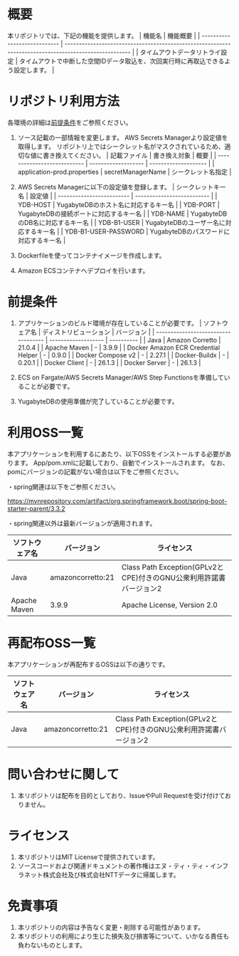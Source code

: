 # 概要
本リポジトリでは、下記の機能を提供します。
| 機能名                        | 機能概要                                                                                              |
| ---------------------------- | ----------------------------------------------------------------------------------------------------- |
| タイムアウトデータリトライ設定 | タイムアウトで中断した空間IDデータ取込を、次回実行時に再取込できるよう設定します。                           |

# リポジトリ利用方法
各環境の詳細は[前提条件](#前提条件)をご参照ください。
1. ソース記載の一部情報を変更します。
    AWS Secrets Managerより設定値を取得します。
    リポジトリ上ではシークレット名がマスクされているため、適切な値に書き換えてください。
    | 記載ファイル                | 書き換え対象        | 概要                 |
    | --------------------------- | ------------------- | -------------------- |
    | application-prod.properties | secretManagerName   | シークレット名指定   |

2. AWS Secrets Managerに以下の設定値を登録します。
    | シークレットキー名        | 設定値                     |
    | ------------------------- | -------------------------- |
    | YDB-HOST                  | YugabyteDBのホスト名に対応するキー名               |
    | YDB-PORT                  | YugabyteDBの接続ポートに対応するキー名             |
    | YDB-NAME                  | YugabyteDBのDB名に対応するキー名                  |
    | YDB-B1-USER               | YugabyteDBのユーザー名に対応するキー名             |
    | YDB-B1-USER-PASSWORD      | YugabyteDBのパスワードに対応するキー名    |

3. Dockerfileを使ってコンテナイメージを作成します。

4. Amazon ECSコンテナへデプロイを行います。

# 前提条件
1. アプリケーションのビルド環境が存在していることが必要です。
    | ソフトウェア名                       | ディストリビューション | バージョン |
    | ----------------------------------- | ------------------- | ---------- |
    | Java                                | Amazon Corretto     | 21.0.4     |
    | Apache Maven                        | -                   | 3.9.9      |
    | Docker Amazon ECR Credential Helper | -                   | 0.9.0      |
    | Docker Compose v2                   | -                   | 2.27.1     |
    | Docker-Buildx                       | -                   | 0.20.1     |
    | Docker Client                       | -                   | 26.1.3     |
    | Docker Server                       | -                   | 26.1.3     |

2. ECS on Fargate/AWS Secrets Manager/AWS Step Functionsを準備していることが必要です。

3. YugabyteDBの使用準備が完了していることが必要です。

# 利用OSS一覧
本アプリケーションを利用するにあたり、以下OSSをインストールする必要があります。
App/pom.xmlに記載しており、自動でインストールされます。
なお、pomにバージョンの記載がない場合は以下をご参照ください。

・spring関連は以下をご参照ください。

 https://mvnrepository.com/artifact/org.springframework.boot/spring-boot-starter-parent/3.3.2

・spring関連以外は最新バージョンが適用されます。


| ソフトウェア名   | バージョン           | ライセンス                                                        |
| --------------- | ------------------- | ---------------------------------------------------------------- |
| Java            | amazoncorretto:21   | Class Path Exception(GPLv2とCPE)付きのGNU公衆利用許諾書バージョン2  |
| Apache Maven    | 3.9.9               | Apache License, Version 2.0                         |

# 再配布OSS一覧
本アプリケーションが再配布するOSSは以下の通りです。

| ソフトウェア名   | バージョン           | ライセンス                                                        |
| --------------- | ------------------- | ---------------------------------------------------------------- |
| Java            | amazoncorretto:21   | Class Path Exception(GPLv2とCPE)付きのGNU公衆利用許諾書バージョン2  |

# 問い合わせに関して
1. 本リポジトリは配布を目的としており、IssueやPull Requestを受け付けておりません。

# ライセンス
 1. 本リポジトリはMIT Licenseで提供されています。
 2. ソースコードおよび関連ドキュメントの著作権はエヌ・ティ・ティ・インフラネット株式会社及び株式会社NTTデータに帰属します。

# 免責事項
 1. 本リポジトリの内容は予告なく変更・削除する可能性があります。
 2. 本リポジトリの利用により生じた損失及び損害等について、いかなる責任も負わないものとします。

